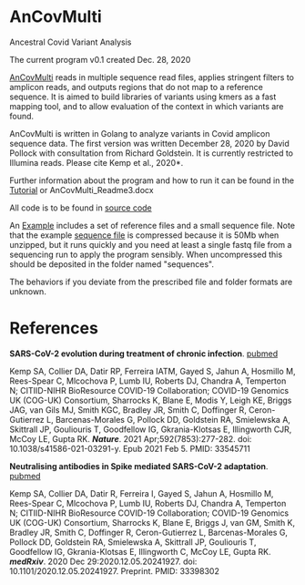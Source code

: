 # AnCovMulti
Ancestral Covid Variant Analysis

The current program v0.1 created Dec. 28, 2020

[AnCovMulti](https://github.com/PollockLaboratory/AnCovMulti) reads in multiple sequence read files, applies stringent filters to amplicon reads, and outputs regions that do not map to a reference sequence. It is aimed to build libraries of variants using kmers as a fast mapping tool, and to allow evaluation of the context in which variants are found. 

AnCovMulti is written in Golang to analyze variants in Covid amplicon sequence data. The first version was written December 28, 2020 by David Pollock with consultation from Richard Goldstein. It is currently restricted to Illumina reads. 
Please cite Kemp et al., 2020*.

Further information about the program and how to run it can be found in the [Tutorial](https://github.com/PollockLaboratory/AnCovMulti/wiki/Tutorial) or AnCovMulti_Readme3.docx

All code is to be found in [source code](https://github.com/PollockLaboratory/AnCovMulti/tree/main/src)

An [Example](https://github.com/PollockLaboratory/AnCovMulti/tree/main/Example) includes a set of reference files and a small sequence file. Note that the example [sequence file](NB13_CAMB-1B5CE7_L001_R1.fq.zip) is compressed because it is 50Mb when unzipped, but it runs quickly and you need at least a single fastq file from a sequencing run to apply the program sensibly. When uncompressed this should be deposited in the folder named "sequences".

The behaviors if you deviate from the prescribed file and folder formats are unknown.

# References

**SARS-CoV-2 evolution during treatment of chronic infection**. [pubmed](https://pubmed.ncbi.nlm.nih.gov/33398302/)

Kemp SA, Collier DA, Datir RP, Ferreira IATM, Gayed S, Jahun A, Hosmillo M, Rees-Spear C, Mlcochova P, Lumb IU, Roberts DJ, Chandra A, Temperton N; CITIID-NIHR BioResource COVID-19 Collaboration; COVID-19 Genomics UK (COG-UK) Consortium, Sharrocks K, Blane E, Modis Y, Leigh KE, Briggs JAG, van Gils MJ, Smith KGC, Bradley JR, Smith C, Doffinger R, Ceron-Gutierrez L, Barcenas-Morales G, Pollock DD, Goldstein RA, Smielewska A, Skittrall JP, Gouliouris T, Goodfellow IG, Gkrania-Klotsas E, Illingworth CJR, McCoy LE, Gupta RK. _**Nature**_. 2021 Apr;592(7853):277-282. doi: 10.1038/s41586-021-03291-y. Epub 2021 Feb 5. PMID: 33545711 

**Neutralising antibodies in Spike mediated SARS-CoV-2 adaptation**. [pubmed](https://pubmed.ncbi.nlm.nih.gov/33545711/)

Kemp SA, Collier DA, Datir R, Ferreira I, Gayed S, Jahun A, Hosmillo M, Rees-Spear C, Mlcochova P, Lumb IU, Roberts DJ, Chandra A, Temperton N; CITIID-NIHR BioResource COVID-19 Collaboration; COVID-19 Genomics UK (COG-UK) Consortium, Sharrocks K, Blane E, Briggs J, van GM, Smith K, Bradley JR, Smith C, Doffinger R, Ceron-Gutierrez L, Barcenas-Morales G, Pollock DD, Goldstein RA, Smielewska A, Skittrall JP, Gouliouris T, Goodfellow IG, Gkrania-Klotsas E, Illingworth C, McCoy LE, Gupta RK. _**medRxiv**_. 2020 Dec 29:2020.12.05.20241927. doi: 10.1101/2020.12.05.20241927. Preprint. PMID: 33398302 






